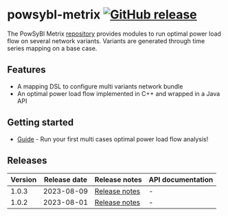 # powsybl-metrix [![GitHub release](https://img.shields.io/github/release/powsybl/powsybl-metrix.svg?sort=semver)](https://github.com/powsybl/powsybl-metrix/releases/)
The PowSyBl Metrix [repository](https://github.com/powsybl/powsybl-metrix) provides modules to run optimal power load flow on several network variants. Variants are generated through time series mapping on a base case.

## Features

- A mapping DSL to configure multi variants network bundle
- An optimal power load flow implemented in C++ and wrapped in a Java API 

## Getting started

- [Guide](https://github.com/powsybl/powsybl-metrix/blob/main/README.md) - Run your first multi cases optimal power load flow analysis!

## Releases

| Version | Release date | Release notes                                                                  | API documentation |
|---------|--------------|--------------------------------------------------------------------------------|-------------------|
| 1.0.3   | 2023-08-09   | [Release notes](https://github.com/powsybl/powsybl-metrix/releases/tag/v1.0.3) | -                 |
| 1.0.2   | 2023-08-01   | [Release notes](https://github.com/powsybl/powsybl-metrix/releases/tag/v1.0.2) | -                 |
